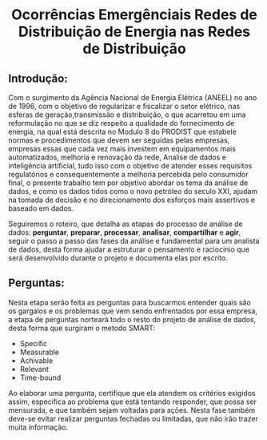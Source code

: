 <h1 align="center">Ocorrências Emergênciais Redes de Distribuição de Energia nas Redes de Distribuição</h1>

## Introdução:
Com o surgimento da Agência Nacional de Energia Elétrica (ANEEL) no ano de 1996, com o objetivo de regularizar e fiscalizar o setor elétrico, nas esferas de geração,transmissão e distribuição, o que acarretou em uma reformulação no que se diz respeito a qualidade do fornecimento de energia, na qual está descrita no Modulo 8 do PRODIST que estabele normas e procedimentos que devem ser seguidas pelas empresas, empresas essas que cada vez mais investem em equipamentos mais automatizados, melhoria e renovação da rede, Analise de dados e inteligência artificial, tudo isso com o objetivo de atender esses requisitos regulatórios e consequentemente a melhoria percebida pelo consumidor final, o presente trabalho tem por objetivo abordar os tema da análise de dados, e como os dados tidos como o novo petróleo do seculo XXI, ajudam na tomada de decisão e no direcionamento dos esforços mais assertivos e baseado em dados.

Seguiremos o roteiro, que detalha as etapas do processo de análise de dados: **perguntar**, **preparar**, **processar**, **analisar**, **compartilhar** e **agir**, seguir o passo a passo das fases da análise e fundamental para um analista de dados, desta forma ajudar a estruturar o pensamento e raciocinio que será desenvolvido durante o projeto e documenta elas por escrito.

## Perguntas:
Nesta etapa serão feita as perguntas para buscarmos entender quais são os gargalos e os problemas que vem sendo enfrentados por essa empresa, a etapa de perguntas norteará todo o resto do projeto de análise de dados, desta forma que surgiram o metodo SMART: 
- Specific
- Measurable
- Achivable
- Relevant
- Time-bound
  
Ao elaborar uma pergunta, certifique que ela atendem os critérios exigidos assim, especifica ao problema que está tentando responder, que possa ser mensurada, e que também sejam voltadas para ações.
Nesta fase também deve-se evitar realizar perguntas fechadas ou limitadas, que não irão trazer muita informação.
